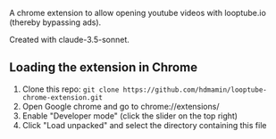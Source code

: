 A chrome extension to allow opening youtube videos with looptube.io (thereby bypassing ads).

Created with claude-3.5-sonnet.

## Loading the extension in Chrome

1. Clone this repo: `git clone https://github.com/hdmamin/looptube-chrome-extension.git`
2. Open Google chrome and go to chrome://extensions/
3. Enable "Developer mode" (click the slider on the top right)
4. Click "Load unpacked" and select the directory containing this file
